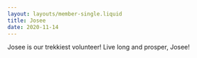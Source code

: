 ```yaml
---
layout: layouts/member-single.liquid
title: Josee
date: 2020-11-14
---
```


Josee is our trekkiest volunteer! Live long and prosper, Josee!
